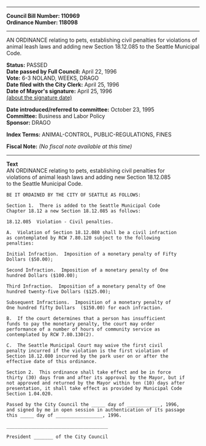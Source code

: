 * * * * *  
  
**Council Bill Number: [](#h0)[](#h2)110969**   
**Ordinance Number: 118098**  
  
* * * * *  
  
AN ORDINANCE relating to pets, establishing civil penalties for violations of animal leash laws and adding new Section 18.12.085 to the Seattle Municipal Code.  
  
**Status:** PASSED   
**Date passed by Full Council:** April 22, 1996   
**Vote:** 6-3 NOLAND, WEEKS, DRAGO   
**Date filed with the City Clerk:** April 25, 1996   
**Date of Mayor's signature:** April 25, 1996   
[(about the signature date)](/~public/approvaldate.htm)   
  
  
**Date introduced/referred to committee:** October 23, 1995   
**Committee:** Business and Labor Policy   
**Sponsor:** DRAGO   
  
**Index Terms:** ANIMAL-CONTROL, PUBLIC-REGULATIONS, FINES  
  
**Fiscal Note:** *(No fiscal note available at this time)*  
  
* * * * *  
  
**Text**  
    AN ORDINANCE relating to pets, establishing civil penalties for  
    violations of animal leash laws and adding new Section 18.12.085  
    to the Seattle Municipal Code.  
  
    BE IT ORDAINED BY THE CITY OF SEATTLE AS FOLLOWS:  
  
    Section 1.  There is added to the Seattle Municipal Code  
    Chapter 18.12 a new Section 18.12.085 as follows:  
  
    18.12.085  Violation - Civil penalties.  
  
    A.  Violation of Section 18.12.080 shall be a civil infraction  
    as contemplated by RCW 7.80.120 subject to the following  
    penalties:  
  
    Initial Infraction.  Imposition of a monetary penalty of Fifty  
    Dollars ($50.00);  
  
    Second Infraction.  Imposition of a monetary penalty of One  
    hundred Dollars ($100.00);  
  
    Third Infraction.  Imposition of a monetary penalty of One  
    hundred twenty-five Dollars ($125.00);  
  
    Subsequent Infractions.  Imposition of a monetary penalty of  
    One hundred fifty Dollars  ($150.00) for each infraction.  
  
    B.  If the court determines that a person has insufficient  
    funds to pay the monetary penalty, the court may order  
    performance of a number of hours of community service as  
    contemplated by RCW 7.80.130(2).  
  
    C.  The Seattle Municipal Court may waive the first civil  
    penalty incurred if the violation is the first violation of  
    Section 18.12.080 incurred by the park user on or after the  
    effective date of this ordinance.  
  
    Section 2.  This ordinance shall take effect and be in force  
    thirty (30) days from and after its approval by the Mayor, but if  
    not approved and returned by the Mayor within ten (10) days after  
    presentation, it shall take effect as provided by Municipal Code  
    Section 1.04.020.  
  
    Passed by the City Council the _____ day of ____________, 1996,  
    and signed by me in open session in authentication of its passage  
    this _____ day of _________________, 1996.  
  
    _____________________________________  
  
    President _______ of the City Council  
